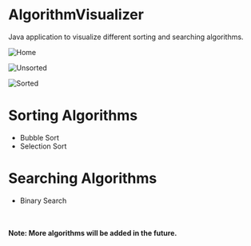 # AlgorithmVisualizer
Java application to visualize different sorting and searching algorithms.

![Home](https://user-images.githubusercontent.com/55055593/141807717-b33a30db-c84c-4672-9061-8ce594769b65.png)

![Unsorted](https://user-images.githubusercontent.com/55055593/141808037-3a66f768-abe8-4944-8a5d-093e1bcbe289.png)

![Sorted](https://user-images.githubusercontent.com/55055593/141807915-9d8d0364-e4ea-4b4a-89ad-f9ac9be99a61.png)

# Sorting Algorithms
- Bubble Sort
- Selection Sort

# Searching Algorithms
- Binary Search

</br>
</br>
<b>Note: More algorithms will be added in the future.<b>

  
  



